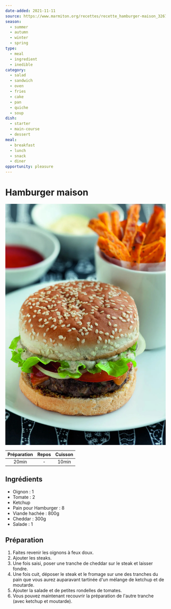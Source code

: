 ```yaml
---
date-added: 2021-11-11
source: https://www.marmiton.org/recettes/recette_hamburger-maison_32672.aspx
season:
  - summer
  - autumn
  - winter
  - spring
type:
  - meal
  - ingredient
  - inedible
category:
  - salad
  - sandwich
  - oven
  - fries
  - cake
  - pan
  - quiche
  - soup
dish:
  - starter
  - main-course
  - dessert
meal:
  - breakfast
  - lunch
  - snack
  - diner
opportunity: pleasure
---
```


# Hamburger maison

![](images/Hamburger%20maison.jpg)

| Préparation | Repos | Cuisson |
|:-----------:|:-----:|:-------:|
|    20min    |   -   |  10min  |

## Ingrédients

- Oignon : 1
- Tomate : 2
- Ketchup
- Pain pour Hamburger : 8
- Viande hachée : 800g
- Cheddar : 300g
- Salade : 1

## Préparation

1. Faites revenir les oignons à feux doux.
2. Ajouter les steaks.
3. Une fois saisi, poser une tranche de cheddar sur le steak et laisser fondre.
4. Une fois cuit, déposer le steak et le fromage sur une des tranches du pain que vous aurez auparavant tartinée d'un mélange de ketchup et de moutarde.
5. Ajouter la salade et de petites rondelles de tomates.
6. Vous pouvez maintenant recouvrir la préparation de l'autre tranche (avec ketchup et moutarde).
